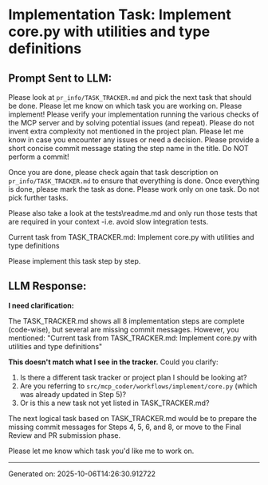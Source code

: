 # Implementation Task: Implement core.py with utilities and type definitions

## Prompt Sent to LLM:
Please look at `pr_info/TASK_TRACKER.md` and pick the next task that should be done.
Please let me know on which task you are working on.
Please implement!
Please verify your implementation running the various checks of the MCP server and by solving potential issues (and repeat).
Please do not invent extra complexity not mentioned in the project plan.
Please let me know in case you encounter any issues or need a decision.
Please provide a short concise commit message stating the step name in the title. Do NOT perform a commit!

Once you are done, please check again that task description on `pr_info/TASK_TRACKER.md` to ensure that everything is done.
Once everything is done, please mark the task as done.
Please work only on one task. Do not pick further tasks.

Please also take a look at the tests\readme.md and only run those tests that are required in your context -i.e. avoid slow integration tests.

Current task from TASK_TRACKER.md: Implement core.py with utilities and type definitions

Please implement this task step by step.

## LLM Response:
**I need clarification:**

The TASK_TRACKER.md shows all 8 implementation steps are complete (code-wise), but several are missing commit messages. However, you mentioned: "Current task from TASK_TRACKER.md: Implement core.py with utilities and type definitions"

**This doesn't match what I see in the tracker.** Could you clarify:

1. Is there a different task tracker or project plan I should be looking at?
2. Are you referring to `src/mcp_coder/workflows/implement/core.py` (which was already updated in Step 5)?
3. Or is this a new task not yet listed in TASK_TRACKER.md?

The next logical task based on TASK_TRACKER.md would be to prepare the missing commit messages for Steps 4, 5, 6, and 8, or move to the Final Review and PR submission phase.

Please let me know which task you'd like me to work on.

---
Generated on: 2025-10-06T14:26:30.912722